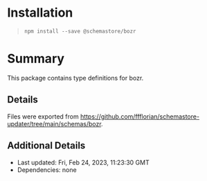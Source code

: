 # Installation
> `npm install --save @schemastore/bozr`

# Summary
This package contains type definitions for bozr.

## Details
Files were exported from https://github.com/ffflorian/schemastore-updater/tree/main/schemas/bozr.

## Additional Details
* Last updated: Fri, Feb 24, 2023, 11:23:30 GMT
* Dependencies: none

